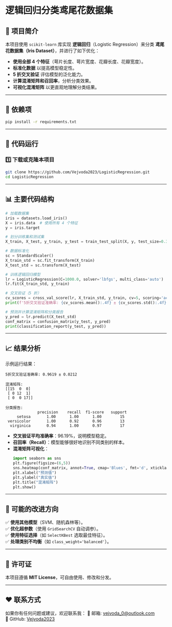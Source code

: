 # 逻辑回归分类鸢尾花数据集

## 📌 项目简介
本项目使用 `scikit-learn` 库实现 **逻辑回归**（Logistic Regression）来分类 **鸢尾花数据集（Iris Dataset）**，并进行了如下优化：
- **使用全部 4 个特征**（萼片长度、萼片宽度、花瓣长度、花瓣宽度）。
- **标准化数据** 以提高模型稳定性。
- **5 折交叉验证** 评估模型的泛化能力。
- **计算混淆矩阵和召回率**，分析分类效果。
- **可视化混淆矩阵** 以更直观地理解分类结果。

---

## 🚀 依赖项
```bash
pip install -r requirements.txt
```

---

## 🔧 代码运行
### 1️⃣ 下载或克隆本项目
```bash
git clone https://github.com/Vejvoda2023/LogisticRegression.git
cd LogisticRegression
```



---

## 📊 主要代码结构
```python
# 加载数据集
iris = datasets.load_iris()
X = iris.data  # 使用所有 4 个特征
y = iris.target

# 划分训练集和测试集
X_train, X_test, y_train, y_test = train_test_split(X, y, test_size=0.3, random_state=0)

# 数据标准化
sc = StandardScaler()
X_train_std = sc.fit_transform(X_train)
X_test_std = sc.transform(X_test)

# 训练逻辑回归模型
lr = LogisticRegression(C=1000.0, solver='lbfgs', multi_class='auto')
lr.fit(X_train_std, y_train)

# 交叉验证（5 折）
cv_scores = cross_val_score(lr, X_train_std, y_train, cv=5, scoring='accuracy')
print(f'5折交叉验证准确率: {cv_scores.mean():.4f} ± {cv_scores.std():.4f}')

# 预测并计算混淆矩阵和分类报告
y_pred = lr.predict(X_test_std)
conf_matrix = confusion_matrix(y_test, y_pred)
print(classification_report(y_test, y_pred))
```

---

## 📈 结果分析
示例运行结果：
```
5折交叉验证准确率: 0.9619 ± 0.0212

混淆矩阵:
[[15  0  0]
 [ 0 12  1]
 [ 0  0 17]]

分类报告:
              precision    recall  f1-score   support
     setosa       1.00      1.00      1.00        15
 versicolor       1.00      0.92      0.96        13
  virginica       0.94      1.00      0.97        17
```
- **交叉验证平均准确率**：96.19%，说明模型稳定。
- **召回率（Recall）**：模型能够很好地识别不同类别的样本。
- **混淆矩阵可视化**：
  ```python
  import seaborn as sns
  plt.figure(figsize=(6,5))
  sns.heatmap(conf_matrix, annot=True, cmap='Blues', fmt='d', xticklabels=iris.target_names, yticklabels=iris.target_names)
  plt.xlabel("预测值")
  plt.ylabel("真实值")
  plt.title("混淆矩阵")
  plt.show()
  ```
  
---

## 📌 可能的改进方向
✅ **使用其他模型**（SVM、随机森林等）。  
✅ **优化超参数**（使用 `GridSearchCV` 自动调参）。  
✅ **使用特征选择**（如 `SelectKBest` 选取最佳特征）。  
✅ **处理类别不均衡**（如 `class_weight='balanced'`）。

---

## 📜 许可证
本项目遵循 **MIT License**，可自由使用、修改和分发。

---

## ❤️ 联系方式
如果你有任何问题或建议，欢迎联系我：
📧 邮箱: vejvoda_0@outlook.com  
🐙 GitHub: [Vejvoda2023](https://github.com/Vejvoda2023)  

